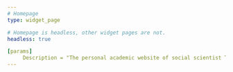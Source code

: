 ```yaml
---
# Homepage
type: widget_page

# Homepage is headless, other widget pages are not.
headless: true

[params]
     Description = "The personal academic website of social scientist Thomas Gültzow."
---
```

